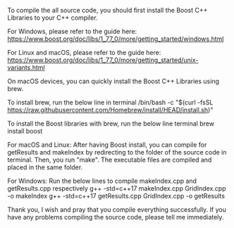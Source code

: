 To compile the all source code, you should first install the Boost C++ Libraries to your C++ compiler.

For Windows, please refer to the guide here: https://www.boost.org/doc/libs/1_77_0/more/getting_started/windows.html

For Linux and macOS, please refer to the guide here: https://www.boost.org/doc/libs/1_77_0/more/getting_started/unix-variants.html

On macOS devices, you can quickly install the Boost C++ Libraries using brew.

To install brew, run the below line in terminal
/bin/bash -c "$(curl -fsSL https://raw.githubusercontent.com/Homebrew/install/HEAD/install.sh)"

To install the Boost libraries with brew, run the below line terminal
brew install boost

For macOS and Linux:
After having Boost install, you can compile for getResults and makeIndex by redirecting to the folder of the source code in terminal. Then, you run "make". The executable files are compiled and placed in
the same folder.

For Windows:
Run the below lines to compile makeIndex.cpp and getResults.cpp respectively
g++ -std=c++17 makeIndex.cpp GridIndex.cpp -o makeIndex
g++ -std=c++17 getResults.cpp GridIndex.cpp -o getResults

Thank you, I wish and pray that you compile everything successfully.
If you have any problems compiling the source code, please tell me immediately.
